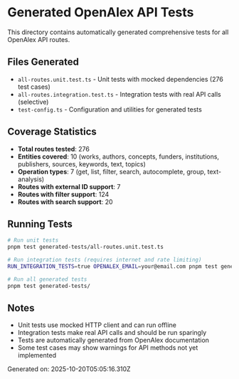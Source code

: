 # Generated OpenAlex API Tests

This directory contains automatically generated comprehensive tests for all OpenAlex API routes.

## Files Generated

- `all-routes.unit.test.ts` - Unit tests with mocked dependencies (276 test cases)
- `all-routes.integration.test.ts` - Integration tests with real API calls (selective)
- `test-config.ts` - Configuration and utilities for generated tests

## Coverage Statistics

- **Total routes tested**: 276
- **Entities covered**: 10 (works, authors, concepts, funders, institutions, publishers, sources, keywords, text, topics)
- **Operation types**: 7 (get, list, filter, search, autocomplete, group, text-analysis)
- **Routes with external ID support**: 7
- **Routes with filter support**: 124
- **Routes with search support**: 20

## Running Tests

```bash
# Run unit tests
pnpm test generated-tests/all-routes.unit.test.ts

# Run integration tests (requires internet and rate limiting)
RUN_INTEGRATION_TESTS=true OPENALEX_EMAIL=your@email.com pnpm test generated-tests/all-routes.integration.test.ts

# Run all generated tests
pnpm test generated-tests/
```

## Notes

- Unit tests use mocked HTTP client and can run offline
- Integration tests make real API calls and should be run sparingly
- Tests are automatically generated from OpenAlex documentation
- Some test cases may show warnings for API methods not yet implemented

Generated on: 2025-10-20T05:05:16.310Z
